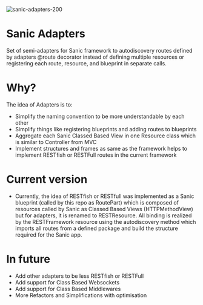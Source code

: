 
![sanic-adapters-200](https://github.com/user-attachments/assets/c68e7b2a-7c69-4056-b5b2-17c5fd92304c)

# Sanic Adapters
Set of semi-adapters for Sanic framework to autodiscovery routes defined by adapters @route decorator
instead of defining multiple resources or registering each route, resource, and blueprint in separate calls.


# Why?
The idea of Adapters is to:
- Simplify the naming convention to be more understandable by each other
- Simplify things like registering blueprints and adding routes to blueprints
- Aggregate each Sanic Classed Based View in one Resource class which is similar to Controller from MVC
- Implement structures and frames as same as the framework helps to implement RESTfish or RESTFull routes in the current framework

# Current version
- Currently, the idea of RESTfish or RESTfull was implemented as a Sanic blueprint (called by this repo as RoutePart)
which is composed of resources called by Sanic as Classed Based Views (HTTPMethodView) but for adapters, it is renamed to RESTResource.
All binding is realized by the RESTFramework resource using the autodiscovery method which imports all routes from a defined package
and build the structure required for the Sanic app.

# In future
- Add other adapters to be less RESTfish or RESTFull
- Add support for Class Based Websockets 
- Add support for Class Based Middlewares
- More Refactors and Simplifications with optimisation 
